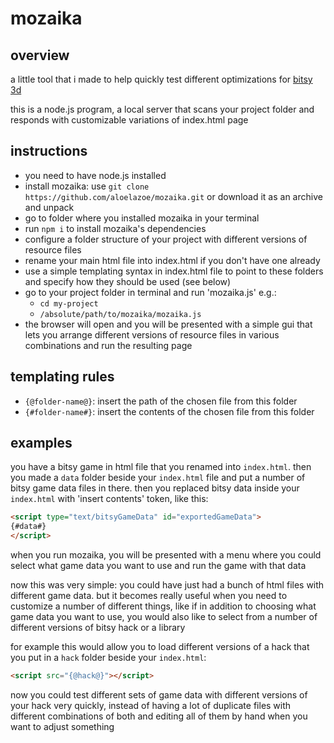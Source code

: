 # mozaika

## overview
a little tool that i made to help quickly test different optimizations for [bitsy 3d](https://github.com/aloelazoe/bitsy-3d)

this is a node.js program, a local server that scans your project folder and responds with customizable variations of index.html page

## instructions
* you need to have node.js installed
* install mozaika: use `git clone https://github.com/aloelazoe/mozaika.git` or download it as an archive and unpack
* go to folder where you installed mozaika in your terminal
* run `npm i` to install mozaika's dependencies
* configure a folder structure of your project with different versions of resource files
* rename your main html file into index.html if you don't have one already
* use a simple templating syntax in index.html file to point to these folders and specify how they should be used (see below)
* go to your project folder in terminal and run 'mozaika.js' e.g.:
  * `cd my-project`
  * `/absolute/path/to/mozaika/mozaika.js`
* the browser will open and you will be presented with a simple gui that lets you arrange different versions of resource files in various combinations and run the resulting page

## templating rules
* `{@folder-name@}`: insert the path of the chosen file from this folder
* `{#folder-name#}`: insert the contents of the chosen file from this folder

## examples
you have a bitsy game in html file that you renamed into `index.html`. then you made a `data` folder beside your `index.html` file and put a number of bitsy game data files in there. then you replaced bitsy data inside your `index.html` with 'insert contents' token, like this:
```html
<script type="text/bitsyGameData" id="exportedGameData">
{#data#}
</script>
```
when you run mozaika, you will be presented with a menu where you could select what game data you want to use and run the game with that data

now this was very simple: you could have just had a bunch of html files with different game data. but it becomes really useful when you need to customize a number of different things, like if in addition to choosing what game data you want to use, you would also like to select from a number of different versions of bitsy hack or a library

for example this would allow you to load different versions of a hack that you put in a `hack` folder beside your `index.html`:
```html
<script src="{@hack@}"></script>
```
now you could test different sets of game data with different versions of your hack very quickly, instead of having a lot of duplicate files with different combinations of both and editing all of them by hand when you want to adjust something

